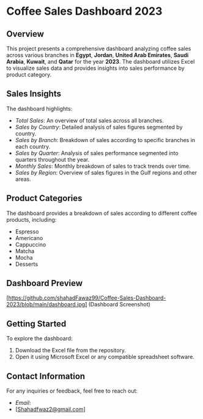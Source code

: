 # Coffee Sales Dashboard 2023

## Overview
This project presents a comprehensive dashboard analyzing coffee sales across various branches in **Egypt**, **Jordan**, **United Arab Emirates**, **Saudi Arabia**, **Kuwait**, and **Qatar** for the year **2023**. The dashboard utilizes Excel to visualize sales data and provides insights into sales performance by product category.

## Sales Insights
The dashboard highlights:
- *Total Sales*: An overview of total sales across all branches.
- *Sales by Country*: Detailed analysis of sales figures segmented by country.
- *Sales by Branch*: Breakdown of sales according to specific branches in each country.
- *Sales by Quarter*: Analysis of sales performance segmented into quarters throughout the year.
- *Monthly Sales*: Monthly breakdown of sales to track trends over time.
- *Sales by Region*: Overview of sales figures in the Gulf regions and other areas.

## Product Categories
The dashboard provides a breakdown of sales according to different coffee products, including:
- Espresso
- Americano
- Cappuccino
- Matcha
- Mocha
- Desserts

## Dashboard Preview
[https://github.com/shahadFawaz99/Coffee-Sales-Dashboard-2023/blob/main/dashboard.jpg]    (Dashboard Screenshot)

## Getting Started
To explore the dashboard:
1. Download the Excel file from the repository.
2. Open it using Microsoft Excel or any compatible spreadsheet software.

## Contact Information
For any inquiries or feedback, feel free to reach out:
- *Email*:
-  [Shahadfwaz2@gmail.com]
